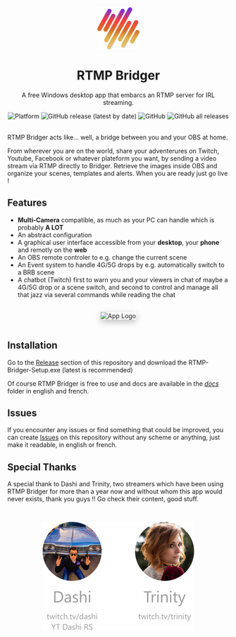 <div align="center">
	<img src="./docs/assets/logo-app.png" alt="App Logo">
	<h1>RTMP Bridger</h1>
	<p>A free Windows desktop app that embarcs an RTMP server for IRL streaming.</p>
	<img alt="Platform" src="https://img.shields.io/badge/platform-Windows-lightgrey">
	<img alt="GitHub release (latest by date)" src="https://img.shields.io/github/v/release/RoikkuTo/rtmp-bridger">
	<img alt="GitHub" src="https://img.shields.io/github/license/RoikkuTo/rtmp-bridger">
	<img alt="GitHub all releases" src="https://img.shields.io/github/downloads/RoikkuTo/rtmp-bridger/total">
</div>
<br>

RTMP Bridger acts like... well, a bridge between you and your OBS at home.

From wherever you are on the world, share your adventerures on Twitch, Youtube, Facebook or whatever plateform you want, by sending a video stream via RTMP directly to Bridger. Retrieve the images inside OBS and organize your scenes, templates and alerts. When you are ready just go live !

## Features

-   **Multi-Camera** compatible, as much as your PC can handle which is probably **A LOT**
-   An abstract configuration
-   A graphical user interface accessible from your **desktop**, your **phone** and remotly on the **web**
-   An OBS remote controler to e.g. change the current scene
-   An Event system to handle 4G/5G drops by e.g. automatically switch to a BRB scene
-   A chatbot (Twitch) first to warn you and your viewers in chat of maybe a 4G/5G drop or a scene switch, and second to control and manage all that jazz via several commands while reading the chat

<br>
<div align="center">
	<img src="./docs/assets/gif-bridger.gif" width="325" style="box-shadow: 0 5px 15px #00000044" alt="App Logo">
</div>
<br>

## Installation

Go to the [Release](https://github.com/RoikkuTo/rtmp-bridger/releases) section of this repository and download the RTMP-Bridger-Setup.exe (latest is recommended)

Of course RTMP Bridger is free to use and docs are available in the [_docs_](https://github.com/RoikkuTo/rtmp-bridger/tree/main/docs) folder in english and french.

## Issues

If you encounter any issues or find something that could be improved, you can create [Issues](https://github.com/RoikkuTo/rtmp-bridger/issues) on this repository without any scheme or anything, just make it readable, in english or french.

## Special Thanks

A special thank to Dashi and Trinity, two streamers which have been using RTMP Bridger for more than a year now and without whom this app would never exists, thank you guys !! Go check their content, good stuff.

<div align="center">
	<img src="./docs/assets/friends.png" style="margin-top: 30px" alt="friends">
</div>
